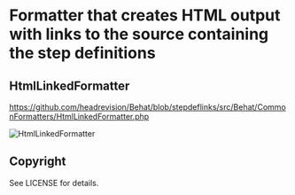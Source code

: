 Formatter that creates HTML output with links to the source containing the step definitions
===========================================================================================

HtmlLinkedFormatter
-------------------

https://github.com/headrevision/Behat/blob/stepdeflinks/src/Behat/CommonFormatters/HtmlLinkedFormatter.php

![HtmlLinkedFormatter](https://raw.github.com/headrevision/Behat/stepdeflinks/html_linked_formatter.png "HtmlLinkedFormatter")

Copyright
---------

See LICENSE for details.
